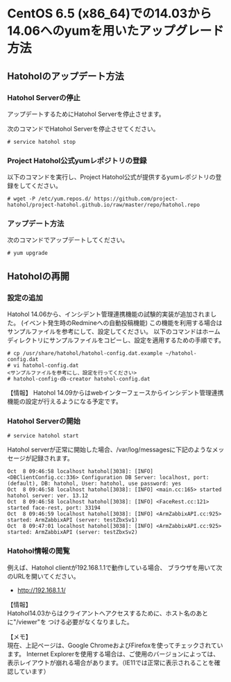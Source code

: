 CentOS 6.5 (x86_64)での14.03から14.06へのyumを用いたアップグレード方法
=====================================================================

Hatoholのアップデート方法
-------------------------------
### Hatohol Serverの停止
アップデートするためにHatohol Serverを停止させます。

次のコマンドでHatohol Serverを停止させてください。

    # service hatohol stop

### Project Hatohol公式yumレポジトリの登録
以下のコマンドを実行し、Project Hatohol公式が提供するyumレポジトリの登録をしてください。

    # wget -P /etc/yum.repos.d/ https://github.com/project-hatohol/project-hatohol.github.io/raw/master/repo/hatohol.repo

### アップデート方法
次のコマンドでアップデートしてください。

    # yum upgrade

Hatoholの再開
---------------
### 設定の追加
Hatohol 14.06から、インシデント管理連携機能の試験的実装が追加されました。
(イベント発生時のRedmineへの自動投稿機能)
この機能を利用する場合はサンプルファイルを参考にして、設定してください。
以下のコマンドはホームディレクトリにサンプルファイルをコピーし、設定を適用するための手順です。

    # cp /usr/share/hatohol/hatohol-config.dat.example ~/hatohol-config.dat
    # vi hatohol-config.dat
    <サンプルファイルを参考にし、設定を行ってください>
    # hatohol-config-db-creator hatohol-config.dat

【情報】
Hatohol 14.09からはwebインターフェースからインシデント管理連携機能の設定が行えるようになる予定です。

### Hatohol Serverの開始

    # service hatohol start


Hatohol serverが正常に開始した場合、/var/log/messagesに下記のようなメッセージが記録されます。

    Oct  8 09:46:58 localhost hatohol[3038]: [INFO] <DBClientConfig.cc:336> Configuration DB Server: localhost, port: (default), DB: hatohol, User: hatohol, use password: yes
    Oct  8 09:46:58 localhost hatohol[3038]: [INFO] <main.cc:165> started hatohol server: ver. 13.12
    Oct  8 09:46:58 localhost hatohol[3038]: [INFO] <FaceRest.cc:121> started face-rest, port: 33194
    Oct  8 09:46:59 localhost hatohol[3038]: [INFO] <ArmZabbixAPI.cc:925> started: ArmZabbixAPI (server: testZbxSv1)
    Oct  8 09:47:01 localhost hatohol[3038]: [INFO] <ArmZabbixAPI.cc:925> started: ArmZabbixAPI (server: testZbxSv2)

### Hatohol情報の閲覧
例えば、Hatohol clientが192.168.1.1で動作している場合、
ブラウザを用いて次のURLを開いてください。

- http://192.168.1.1/

【情報】  
Hatohol14.03からはクライアントへアクセスするために、ホスト名のあとに"/viewer"を
つける必要がなくなりました。

【メモ】  
現在、上記ページは、Google ChromeおよびFirefoxを使ってチェックされています。
Internet Explorerを使用する場合は、ご使用のバージョンによっては、
表示レイアウトが崩れる場合があります。（IE11では正常に表示されることを確認しています）
